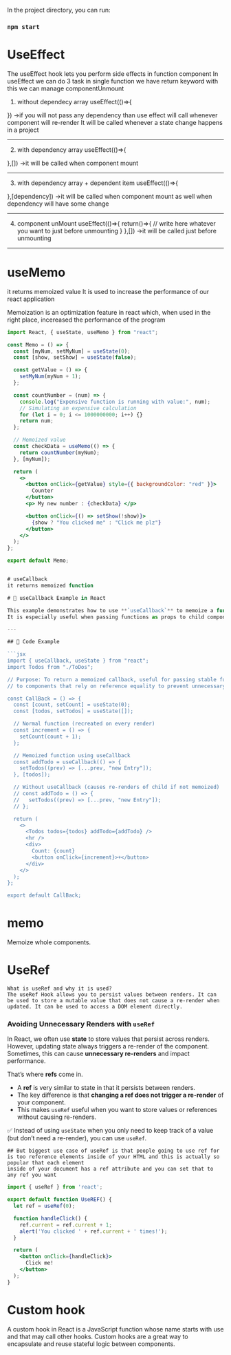 In the project directory, you can run:

### `npm start`

# UseEffect
The useEffect hook lets you perform side effects in function component
In useEffect we can do 3 task in single function we have return keyword with this we can manage componentUnmount
1. without dependecy array
   useEffect(()=>{

}) 
->if you will not pass any dependency than use effect will call whenever component will re-render It will be called whenever a state change happens in a project
**********
2. with dependency array 
useEffect(()=>{

},[])
->it will be called when component mount 
**********
3. with dependency array + dependent item
useEffect(()=>{

},[dependency])
->it will be called when component mount as well when dependency will have some change
**********
4. component unMount
useEffect(()=>{
return()=>{
    // write here whatever you want to just before unmounting
}
},[])
->it will be called just before unmounting
**********

# useMemo
it returns memoized value
It is used to increase the performance of our react application

Memoization is an optimization feature in react  which, when used in the right place, incereased the performance of the program
```jsx
import React, { useState, useMemo } from "react";

const Memo = () => {
  const [myNum, setMyNum] = useState(0);
  const [show, setShow] = useState(false);

  const getValue = () => {
    setMyNum(myNum + 1);
  };

  const countNumber = (num) => {
    console.log("Expensive function is running with value:", num);
    // Simulating an expensive calculation
    for (let i = 0; i <= 1000000000; i++) {}
    return num;
  };

  // Memoized value
  const checkData = useMemo(() => {
    return countNumber(myNum);
  }, [myNum]);

  return (
    <>
      <button onClick={getValue} style={{ backgroundColor: "red" }}>
        Counter
      </button>
      <p> My new number : {checkData} </p>

      <button onClick={() => setShow(!show)}>
        {show ? "You clicked me" : "Click me plz"}
      </button>
    </>
  );
};

export default Memo;


# useCallback
it returns memoized function

# 📌 useCallback Example in React

This example demonstrates how to use **`useCallback`** to memoize a function so that it does not get recreated on every render.  
It is especially useful when passing functions as props to child components that rely on reference equality (`React.memo`).

---

## 🔹 Code Example

```jsx
import { useCallback, useState } from "react";
import Todos from "./ToDos";

// Purpose: To return a memoized callback, useful for passing stable functions
// to components that rely on reference equality to prevent unnecessary renders.

const CallBack = () => {
  const [count, setCount] = useState(0);
  const [todos, setTodos] = useState([]);

  // Normal function (recreated on every render)
  const increment = () => {
    setCount(count + 1);
  };

  // Memoized function using useCallback
  const addTodo = useCallback(() => {
    setTodos((prev) => [...prev, "new Entry"]);
  }, [todos]);

  // Without useCallback (causes re-renders of child if not memoized)
  // const addTodo = () => {
  //   setTodos((prev) => [...prev, "new Entry"]);
  // };

  return (
    <>
      <Todos todos={todos} addTodo={addTodo} />
      <hr />
      <div>
        Count: {count}
        <button onClick={increment}>+</button>
      </div>
    </>
  );
};

export default CallBack;

```
# memo
Memoize whole components.

# UseRef
```
What is useRef and why it is used?
The useRef Hook allows you to persist values between renders. It can be used to store a mutable value that does not cause a re-render when updated. It can be used to access a DOM element directly.
```
### Avoiding Unnecessary Renders with `useRef`

In React, we often use **state** to store values that persist across renders. However, updating state always triggers a re-render of the component.  
Sometimes, this can cause **unnecessary re-renders** and impact performance.

That’s where **refs** come in.

- A **ref** is very similar to state in that it persists between renders.
- The key difference is that **changing a ref does not trigger a re-render** of your component.
- This makes `useRef` useful when you want to store values or references without causing re-renders.

✅ Instead of using `useState` when you only need to keep track of a value (but don’t need a re-render), you can use 
`useRef`.
```
## But biggest use case of useRef is that people going to use ref for is too reference elements inside of your HTML and this is actually so popular that each element 
inside of your document has a ref attribute and you can set that to any ref you want 
```
```jsx
import { useRef } from 'react';

export default function UseREF() {
  let ref = useRef(0);

  function handleClick() {
    ref.current = ref.current + 1;
    alert('You clicked ' + ref.current + ' times!');
  }

  return (
    <button onClick={handleClick}>
      Click me!
    </button>
  );
}


```
# Custom hook
A custom hook in React is a JavaScript function whose name starts with use and that may call other hooks. Custom hooks are a great way to encapsulate and reuse stateful logic between components.

